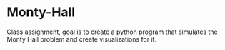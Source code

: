# Monty-Hall
Class assignment, goal is to create a python program that simulates the Monty Hall problem and create visualizations for it.
